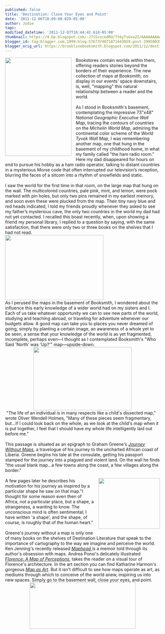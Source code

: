 ```yaml
---
published: false
title: 'Destination: Close Your Eyes and Point'
date: '2011-12-06T18:09:00.020-05:00'
author: Jodie
tags: 
modified_datetime: '2011-12-07T10:44:42.618-05:00'
thumbnail: https://4.bp.blogspot.com/-J71ScocedRU/Tt6yTsGva2I/AAAAAAAAAQk/MZBo5Q7j7_k/s72-c/Maphead_gearpatrol.png
blogger_id: tag:blogger.com,1999:blog-5767374071871443859.post-2995803902273103712
blogger_orig_url: https://brooklinebooksmith.blogspot.com/2011/12/destination-close-your-eyes-and-point.html
---
```


<div class="separator" style="border-bottom: medium none; border-left: medium none; border-right: medium none; border-top: medium none; clear: both; text-align: center;"><a href="https://4.bp.blogspot.com/-J71ScocedRU/Tt6yTsGva2I/AAAAAAAAAQk/MZBo5Q7j7_k/s1600/Maphead_gearpatrol.png" imageanchor="1" style="clear: left; cssfloat: left; float: left; margin-bottom: 1em; margin-right: 1em;"><img border="0" dda="true" height="320" src="https://4.bp.blogspot.com/-J71ScocedRU/Tt6yTsGva2I/AAAAAAAAAQk/MZBo5Q7j7_k/s320/Maphead_gearpatrol.png" width="216" /></a></div>Bookstores contain worlds within them, offering readers stories beyond the borders of their experience. The new collection of maps at Booksmith, on display in our events' space downstairs, is, well, "mapping" this natural relationship between a reader and the world. <br /><div style="border-bottom: medium none; border-left: medium none; border-right: medium none; border-top: medium none;"><div style="border-bottom: medium none; border-left: medium none; border-right: medium none; border-top: medium none;"><br /></div><div><div style="border-bottom: medium none; border-left: medium none; border-right: medium none; border-top: medium none;"><div style="border-bottom: medium none; border-left: medium none; border-right: medium none; border-top: medium none;">As I stood in Booksmith's basement, contemplating the impressive 73"x48" <em>National Geographic Executive Wall Map</em>, tracing the contours of countries on the <em>Michelin World Map</em>, admiring the continental color scheme of the <em>World Tyvek Wall Map,</em> I was remembering another map, one that hung in the basement of my childhood home, in what my family called "the ham radio room." Here my dad disappeared for hours on end to pursue his hobby as a ham radio operator, talking to distant countries in a mysterious Morse code that often interrupted our television’s reception, blurring the faces of a sitcom into a rhythm of snowfields and static.</div><div style="border-bottom: medium none; border-left: medium none; border-right: medium none; border-top: medium none;"><br /></div></div></div><div><div style="border-bottom: medium none; border-left: medium none; border-right: medium none; border-top: medium none;">I saw the world for the first time in that room, on the large map that hung on the wall. The multicolored countries, pale pink, mint, and lemon, were pock marked with pin holes, but only two pins remained in my earliest memory, and soon even these were plucked from the map. Their tiny navy blue and red heads indicated, I told my friends proudly whenever they asked to see my father’s mysterious cave, the only two countries in the world my dad had not yet contacted. I recalled this boast recently, when, upon showing a friend my personal library, I replied to a question by saying, with the same satisfaction, that there were only two or three books on the shelves that I had not read. </div><div class="separator" style="clear: both; text-align: center;"><a href="https://1.bp.blogspot.com/-ddw_CMG60gs/Tt6oGjuGt-I/AAAAAAAAAOM/malYzj5rz2s/s1600/NG-WORLD-MODERN.jpg" imageanchor="1" style="margin-left: 1em; margin-right: 1em;"><img alt="" border="0" id="BLOGGER_PHOTO_ID_5683164610409445346" src="https://1.bp.blogspot.com/-ddw_CMG60gs/Tt6oGjuGt-I/AAAAAAAAAOM/malYzj5rz2s/s320/NG-WORLD-MODERN.jpg" style="display: block; height: 212px; margin-top: 0px; text-align: center; width: 320px;" /></a></div><div style="border-bottom: medium none; border-left: medium none; border-right: medium none; border-top: medium none;">﻿﻿﻿﻿﻿﻿﻿As I perused the maps in the basement of Booksmith, I wondered about the influence this early knowledge of a wider world had on my sisters and I. Each of us take whatever opportunity we can to see new parts of the world, studying and teaching abroad, or traveling for adventure whenever our budgets allow. A good map can take you to places you never dreamed of going, simply by planting a certain image, an awareness of a whole yet to be seen, a sense that your knowledge of the world is as yet fragmented, incomplete, perhaps even—I thought as I contemplated Booksmith's "Who Said 'North' was 'Up?'" map—upside-down.</div></div><div class="separator" style="clear: both; text-align: center;"><a href="https://1.bp.blogspot.com/-HZn8QqCETnI/Tt6ve5ujiFI/AAAAAAAAAP0/P-16NS7eoCY/s1600/whats-up-south-world-map.jpg" imageanchor="1" style="margin-left: 1em; margin-right: 1em;"><img border="0" dda="true" height="206" src="https://1.bp.blogspot.com/-HZn8QqCETnI/Tt6ve5ujiFI/AAAAAAAAAP0/P-16NS7eoCY/s320/whats-up-south-world-map.jpg" width="320" /></a></div><div style="border-bottom: medium none; border-left: medium none; border-right: medium none; border-top: medium none;">&nbsp;"The life of an individual is in many respects like a child's dissected map," wrote Oliver Wendell Holmes, "Many of these pieces seem fragmentary, but...If I could look back on the whole, as we look at the child's map when it is put together, I feel that I should have my whole life intelligently laid out before me."</div><div style="border-bottom: medium none; border-left: medium none; border-right: medium none; border-top: medium none;"><br /></div><div style="border-bottom: medium none; border-left: medium none; border-right: medium none; border-top: medium none;"><div style="border-bottom: medium none; border-left: medium none; border-right: medium none; border-top: medium none;">This passage is situated as an epigraph to Graham Greene's <em><a href="https://www.brooklinebooksmith-shop.com/book/9780143039723">Journey Without Maps</a></em>, a travelogue of his journey to the uncharted African coast of Liberia. Greene begins his tale at the consulate, getting his passport stamped for the journey into a plagued and violent land. On the wall he finds "the usual blank map...a few towns along the coast, a few villages along the border." <br /><br /><div style="border-bottom: medium none; border-left: medium none; border-right: medium none; border-top: medium none;"><a href="https://4.bp.blogspot.com/-tXSPQEoAm4c/Tt6xiT0IlAI/AAAAAAAAAQc/4Sph9BuCQX8/s1600/87-296.jpg" imageanchor="1" style="clear: right; cssfloat: right; float: right; margin-bottom: 1em; margin-left: 1em;"><img border="0" dda="true" height="165" src="https://4.bp.blogspot.com/-tXSPQEoAm4c/Tt6xiT0IlAI/AAAAAAAAAQc/4Sph9BuCQX8/s200/87-296.jpg" width="200" /></a></div><div style="border-bottom: medium none; border-left: medium none; border-right: medium none; border-top: medium none;">A few pages later he describes his motivation for his journey as inspired by a particular shape he saw on that map."I thought for some reason even then of Africa, not a particular place, but a shape, a strangeness, a wanting to know. The unconscious mind is often sentimental; I have written 'a shape', and the shape, of course, is roughly that of the human heart."</div></div></div><div style="border-bottom: medium none; border-left: medium none; border-right: medium none; border-top: medium none;"><br />Greene's journey without a map is only one of many books on the shelves of Destination Literature that speak to the importance of cartography to the way we imagine and perceive the world. Ken Jenning's recently released <a href="https://www.brooklinebooksmith-shop.com/book/9781439167175"><em>Maphead</em> </a>is a memoir told through its author's obsession with maps. Andrea Ponsi's delicately illustrated <em><a href="https://www.brooklinebooksmith-shop.com/book/9780813931814">Florence: A Map of Perceptions</a></em>, takes the reader on a visual tour of Florence's architecture. In the art section you can find Katharine Harmon's gorgeous <em><a href="https://www.brooklinebooksmith-shop.com/book/9781568989723">Map as Art</a></em>. But it isn't difficult to see how maps operate as art, as mediums through which to conceive of the world anew, inspiring us into new spaces. Simply go to the basement wall, close your eyes, and point. <img alt="" border="0" id="BLOGGER_PHOTO_ID_5683169039628506210" src="https://4.bp.blogspot.com/-YinzOovk0mc/Tt6sIX2OFGI/AAAAAAAAAPU/6LquFX3L4NM/s320/Ponsi-acquerello%252520duomo_550.jpg" style="cursor: hand; display: block; height: 151px; margin: 0px auto 10px; text-align: center; width: 345px;" /></div></div>